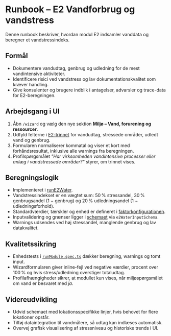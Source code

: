 # Runbook – E2 Vandforbrug og vandstress

Denne runbook beskriver, hvordan modul E2 indsamler vanddata og beregner et vandstressindeks.

## Formål

- Dokumentere vandudtag, genbrug og udledning for de mest vandintensive aktiviteter.
- Identificere risici ved vandstress og lav dokumentationskvalitet som kræver handling.
- Give konsulenter og brugere indblik i antagelser, advarsler og trace-data for E2-beregningen.

## Arbejdsgang i UI

1. Åbn `/wizard` og vælg den nye sektion **Miljø – Vand, forurening og ressourcer**.
2. Udfyld felterne i [E2-trinnet](../../apps/web/features/wizard/steps/E2Water.tsx) for vandudtag, stressede områder, udledt vand og genbrug.
3. Formularen normaliserer kommatal og viser et kort med forhåndsresultat, inklusive alle warnings fra beregningen.
4. Profilspørgsmålet *"Har virksomheden vandintensive processer eller anlæg i vandstressede områder?"* styrer, om trinnet vises.

## Beregningslogik

- Implementeret i [runE2Water](../../packages/shared/calculations/modules/runE2Water.ts).
- Vandstressindekset er en vægtet sum: 50 % stressandel, 30 % genbrugsandel (1 − genbrug) og 20 % udledningsandel (1 − udledningsforhold).
- Standardværdier, tærskler og enhed er defineret i [faktorkonfigurationen](../../packages/shared/calculations/factors.ts).
- Inputvalidering og grænser ligger i [schemaet](../../packages/shared/schema/index.ts) via `e2WaterInputSchema`.
- Warnings udsendes ved høj stressandel, manglende genbrug og lav datakvalitet.

## Kvalitetssikring

- Enhedstests i [`runModule.spec.ts`](../../packages/shared/calculations/__tests__/runModule.spec.ts) dækker beregning, warnings og tomt input.
- Wizardformularen giver inline-fejl ved negative værdier, procent over 100 % og hvis stress/udledning overstiger totaludtag.
- Profilafhængigheder sikrer, at modullet kun vises, når miljøspørgsmålet om vand er besvaret med *ja*.

## Videreudvikling

- Udvid schemaet med lokationsspecifikke linjer, hvis behovet for flere lokationer opstår.
- Tilføj dataintegration til vandmålere, så udtag kan indlæses automatisk.
- Overvej grafisk visualisering af stressniveau og historiske trends i UI.
